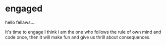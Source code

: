 # engaged
hello fellaws....

It's time to engage
I think i am the one who follows the rule of own mind and code once, then it will make fun and give us thrill about consequences.
